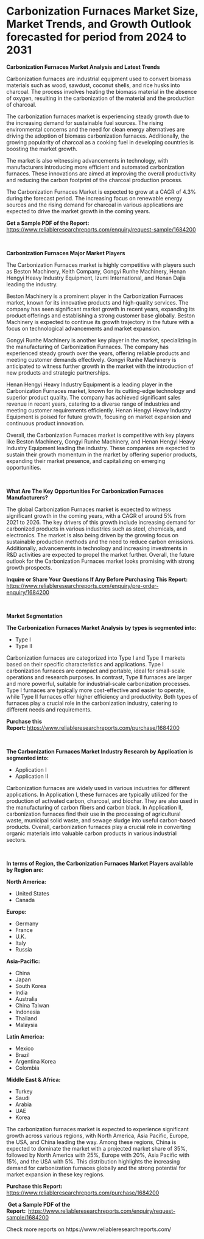 <p><h1>Carbonization Furnaces Market Size, Market Trends, and Growth Outlook forecasted for period from 2024 to 2031</h1></p><p><strong>Carbonization Furnaces Market Analysis and Latest Trends</strong></p>
<p><p>Carbonization furnaces are industrial equipment used to convert biomass materials such as wood, sawdust, coconut shells, and rice husks into charcoal. The process involves heating the biomass material in the absence of oxygen, resulting in the carbonization of the material and the production of charcoal.</p><p>The carbonization furnaces market is experiencing steady growth due to the increasing demand for sustainable fuel sources. The rising environmental concerns and the need for clean energy alternatives are driving the adoption of biomass carbonization furnaces. Additionally, the growing popularity of charcoal as a cooking fuel in developing countries is boosting the market growth.</p><p>The market is also witnessing advancements in technology, with manufacturers introducing more efficient and automated carbonization furnaces. These innovations are aimed at improving the overall productivity and reducing the carbon footprint of the charcoal production process.</p><p>The Carbonization Furnaces Market is expected to grow at a CAGR of 4.3% during the forecast period. The increasing focus on renewable energy sources and the rising demand for charcoal in various applications are expected to drive the market growth in the coming years.</p></p>
<p><strong>Get a Sample PDF of the Report:&nbsp;</strong> <a href="https://www.reliableresearchreports.com/enquiry/request-sample/1684200">https://www.reliableresearchreports.com/enquiry/request-sample/1684200</a></p>
<p>&nbsp;</p>
<p><strong>Carbonization Furnaces Major Market Players</strong></p>
<p><p>The Carbonization Furnaces market is highly competitive with players such as Beston Machinery, Keith Company, Gongyi Runhe Machinery, Henan Hengyi Heavy Industry Equipment, Izumi International, and Henan Dajia leading the industry. </p><p>Beston Machinery is a prominent player in the Carbonization Furnaces market, known for its innovative products and high-quality services. The company has seen significant market growth in recent years, expanding its product offerings and establishing a strong customer base globally. Beston Machinery is expected to continue its growth trajectory in the future with a focus on technological advancements and market expansion.</p><p>Gongyi Runhe Machinery is another key player in the market, specializing in the manufacturing of Carbonization Furnaces. The company has experienced steady growth over the years, offering reliable products and meeting customer demands effectively. Gongyi Runhe Machinery is anticipated to witness further growth in the market with the introduction of new products and strategic partnerships.</p><p>Henan Hengyi Heavy Industry Equipment is a leading player in the Carbonization Furnaces market, known for its cutting-edge technology and superior product quality. The company has achieved significant sales revenue in recent years, catering to a diverse range of industries and meeting customer requirements efficiently. Henan Hengyi Heavy Industry Equipment is poised for future growth, focusing on market expansion and continuous product innovation.</p><p>Overall, the Carbonization Furnaces market is competitive with key players like Beston Machinery, Gongyi Runhe Machinery, and Henan Hengyi Heavy Industry Equipment leading the industry. These companies are expected to sustain their growth momentum in the market by offering superior products, expanding their market presence, and capitalizing on emerging opportunities.</p></p>
<p>&nbsp;</p>
<p><strong>What Are The Key Opportunities For Carbonization Furnaces Manufacturers?</strong></p>
<p><p>The global Carbonization Furnaces market is expected to witness significant growth in the coming years, with a CAGR of around 5% from 2021 to 2026. The key drivers of this growth include increasing demand for carbonized products in various industries such as steel, chemicals, and electronics. The market is also being driven by the growing focus on sustainable production methods and the need to reduce carbon emissions. Additionally, advancements in technology and increasing investments in R&D activities are expected to propel the market further. Overall, the future outlook for the Carbonization Furnaces market looks promising with strong growth prospects.</p></p>
<p><strong>Inquire or Share Your Questions If Any Before Purchasing This Report:</strong> <a href="https://www.reliableresearchreports.com/enquiry/pre-order-enquiry/1684200">https://www.reliableresearchreports.com/enquiry/pre-order-enquiry/1684200</a></p>
<p>&nbsp;</p>
<p><strong>Market Segmentation</strong></p>
<p><strong>The Carbonization Furnaces Market Analysis by types is segmented into:</strong></p>
<p><ul><li>Type I</li><li>Type II</li></ul></p>
<p><p>Carbonization furnaces are categorized into Type I and Type II markets based on their specific characteristics and applications. Type I carbonization furnaces are compact and portable, ideal for small-scale operations and research purposes. In contrast, Type II furnaces are larger and more powerful, suitable for industrial-scale carbonization processes. Type I furnaces are typically more cost-effective and easier to operate, while Type II furnaces offer higher efficiency and productivity. Both types of furnaces play a crucial role in the carbonization industry, catering to different needs and requirements.</p></p>
<p><strong>Purchase this Report:&nbsp;</strong><a href="https://www.reliableresearchreports.com/purchase/1684200">https://www.reliableresearchreports.com/purchase/1684200</a></p>
<p>&nbsp;</p>
<p><strong>The Carbonization Furnaces Market Industry Research by Application is segmented into:</strong></p>
<p><ul><li>Application I</li><li>Application II</li></ul></p>
<p><p>Carbonization furnaces are widely used in various industries for different applications. In Application I, these furnaces are typically utilized for the production of activated carbon, charcoal, and biochar. They are also used in the manufacturing of carbon fibers and carbon black. In Application II, carbonization furnaces find their use in the processing of agricultural waste, municipal solid waste, and sewage sludge into useful carbon-based products. Overall, carbonization furnaces play a crucial role in converting organic materials into valuable carbon products in various industrial sectors.</p></p>
<p>&nbsp;</p>
<p><strong>In terms of Region, the Carbonization Furnaces Market Players available by Region are:</strong></p>
<p>
    <p> <strong> North America: </strong>
        <ul>
            <li>United States</li>
            <li>Canada</li>
        </ul>
        </p> 
    <p> <strong> Europe: </strong>
        <ul>
            <li>Germany</li>
            <li>France</li>
            <li>U.K.</li>
            <li>Italy</li>
            <li>Russia</li>
        </ul>
        </p> 
    <p> <strong> Asia-Pacific: </strong>
        <ul>
            <li>China</li>
            <li>Japan</li>
            <li>South Korea</li>
            <li>India</li>
            <li>Australia</li>
            <li>China Taiwan</li>
            <li>Indonesia</li>
            <li>Thailand</li>
            <li>Malaysia</li>
        </ul>
        </p> 
    <p> <strong> Latin America: </strong>
        <ul>
            <li>Mexico</li>
            <li>Brazil</li>
            <li>Argentina Korea</li>
            <li>Colombia</li>
        </ul>
        </p> 
    <p> <strong> Middle East & Africa: </strong>
        <ul>
            <li>Turkey</li>
            <li>Saudi</li>
            <li>Arabia</li>
            <li>UAE</li>
            <li>Korea</li>
        </ul>
    </p>
    </p>
<p><p>The carbonization furnaces market is expected to experience significant growth across various regions, with North America, Asia Pacific, Europe, the USA, and China leading the way. Among these regions, China is expected to dominate the market with a projected market share of 35%, followed by North America with 25%, Europe with 20%, Asia Pacific with 15%, and the USA with 5%. This distribution highlights the increasing demand for carbonization furnaces globally and the strong potential for market expansion in these key regions.</p></p>
<p><strong>Purchase this Report: </strong><a href="https://www.reliableresearchreports.com/purchase/1684200">https://www.reliableresearchreports.com/purchase/1684200</a></p>
<p>&nbsp;<strong>Get a Sample PDF of the Report:&nbsp;&nbsp;</strong><a href="https://www.reliableresearchreports.com/enquiry/request-sample/1684200">https://www.reliableresearchreports.com/enquiry/request-sample/1684200</a></p>
<p><strong></strong></p>
<p>Check more reports on https://www.reliableresearchreports.com/</p>